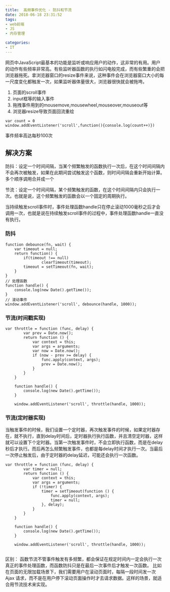 ```yaml
---
title:  高频事件优化 - 防抖和节流
date: 2018-06-18 23:31:52
tags:
- web前端
- JS
- 内存管理

categories:
- IT
---
```



网页中JavaScript最基本的功能是监听或响应用户的动作，这非常的有用。用户的动作有些频率非常高。有些监听器函数的执行如闪电般完成，而有些繁重的会把浏览器拖死。拿浏览器窗口的resize事件来说，这种事件会在浏览器窗口大小的每一尺度变化都触发一次，如果监听器体量很大，浏览器很快就会被拖垮。 

<!-- more -->

1. 页面的scroll事件
2. input框等的输入事件
3. 拖拽事件用到的mousemove,mousewheel,mouseover,mouseout等
4. 浏览器resize导致页面回流重绘


```
var count = 0
window.addEventListener('scroll',function(){console.log(count++)})

```
事件频率高达每秒100次


## 解决方案


防抖：设定一个时间间隔，当某个频繁触发的函数执行一次后，在这个时间间隔内不会再次被触发，如果在此期间尝试触发这个函数，则时间间隔会重新开始计算。多个顺序调用合并成一个

节流：设定一个时间间隔，某个频繁触发的函数，在这个时间间隔内只会执行一次。也就是说，这个频繁触发的函数会以一个固定的周期执行。


当持续触发scroll事件时，事件处理函数handle只在停止滚动1000毫秒之后才会调用一次，也就是说在持续触发scroll事件的过程中，事件处理函数handle一直没有执行。

### 防抖
```
function debounce(fn, wait) {
    var timeout = null;
    return function() {
        if(timeout !== null) 
                clearTimeout(timeout);
        timeout = setTimeout(fn, wait);
    }
}
// 处理函数
function handle() {
    console.log(new Date().getTime()); 
}
// 滚动事件
window.addEventListener('scroll', debounce(handle, 1000));

```


### 节流(时间戳实现)
```
var throttle = function (func, delay) {
        var prev = Date.now();
        return function () {
            var context = this;
            var args = arguments;
            var now = Date.now();
            if (now - prev >= delay) {
                func.apply(context, args);
                prev = Date.now();
            }
        }
    }

    function handle() {
        console.log(new Date().getTime());
    }

    window.addEventListener('scroll', throttle(handle, 1000));

```
### 节流(定时器实现)

当触发事件的时候，我们设置一个定时器，再次触发事件的时候，如果定时器存在，就不执行，直到delay时间后，定时器执行执行函数，并且清空定时器，这样就可以设置下个定时器。当第一次触发事件时，不会立即执行函数，而是在delay秒后才执行。而后再怎么频繁触发事件，也都是每delay时间才执行一次。当最后一次停止触发后，由于定时器的delay延迟，可能还会执行一次函数。
```
var throttle = function (func, delay) {
        var timer = null;
        return function () {
            var context = this;
            var args = arguments;
            if (!timer) {
                timer = setTimeout(function () {
                    func.apply(context, args);
                    timer = null;
                }, delay);
            }
        }
    }

    function handle() {
        console.log(new Date().getTime());
    }

    window.addEventListener('scroll', throttle(handle, 1000));		
		
```

区别： 函数节流不管事件触发有多频繁，都会保证在规定时间内一定会执行一次真正的事件处理函数，而函数防抖只是在最后一次事件后才触发一次函数。 比如在页面的无限加载场景下，我们需要用户在滚动页面时，每隔一段时间发一次 Ajax 请求，而不是在用户停下滚动页面操作时才去请求数据。这样的场景，就适合用节流技术来实现。